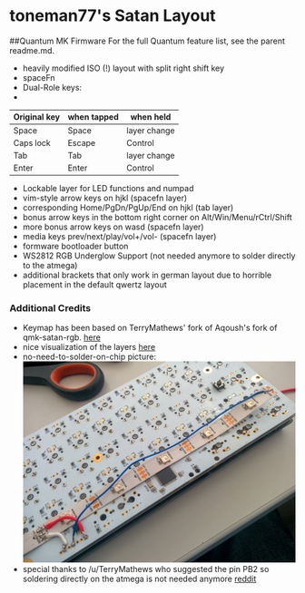 toneman77's Satan Layout
=====================

##Quantum MK Firmware
For the full Quantum feature list, see the parent readme.md.

* heavily modified ISO (!) layout with split right shift key
* spaceFn
* Dual-Role keys:
* 
 | Original key     | when tapped   | when held     |
 | ---------------- | ------------- | ------------- |
 | Space            | Space         | layer change  |
 | Caps lock        | Escape        | Control       |
 | Tab              | Tab           | layer change  |
 | Enter            | Enter         | Control       |

* Lockable layer for LED functions and numpad
* vim-style arrow keys on hjkl (spacefn layer)
* corresponding Home/PgDn/PgUp/End on hjkl (tab layer)
* bonus arrow keys in the bottom right corner on Alt/Win/Menu/rCtrl/Shift
* more bonus arrow keys on wasd (spacefn layer)
* media keys prev/next/play/vol+/vol- (spacefn layer)
* formware bootloader button
* WS2812 RGB Underglow Support (not needed anymore to solder directly to the atmega)
* additional brackets that only work in german layout due to horrible placement
in the default qwertz layout


### Additional Credits
* Keymap has been based on TerryMathews' fork of Aqoush's fork of qmk-satan-rgb. [here](https://github.com/TerryMathews/qmk-satan-rgb/tree/master/keyboard/satan)
* nice visualization of the layers [here](http://www.keyboard-layout-editor.com/#/gists/aba4e4396459ede85bc66a22cee88e48)
* no-need-to-solder-on-chip picture:
![no need to solder directly on the chip anymore](LEDpinSatan.jpg)
* special thanks to /u/TerryMathews  who suggested the pin PB2 so soldering
directly on the atmega is not needed anymore [reddit](https://www.reddit.com/r/MechanicalKeyboards/comments/4ghq9z/photos_satan_rgb60_w1976/d2k5tra)
